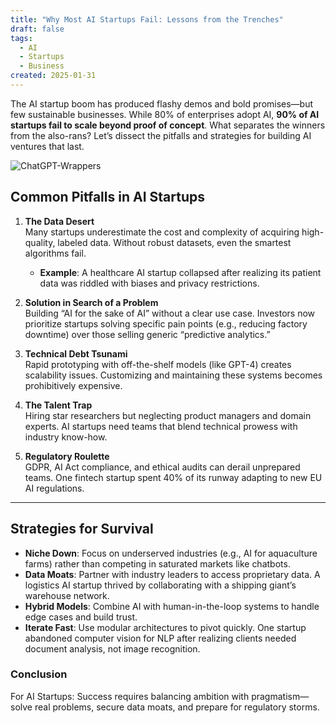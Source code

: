 ```yaml
---
title: "Why Most AI Startups Fail: Lessons from the Trenches"
draft: false
tags:
  - AI
  - Startups
  - Business
created: 2025-01-31
---
```

The AI startup boom has produced flashy demos and bold promises—but few sustainable businesses. While 80% of enterprises adopt AI, **90% of AI startups fail to scale beyond proof of concept**. What separates the winners from the also-rans? Let’s dissect the pitfalls and strategies for building AI ventures that last.

![ChatGPT-Wrappers](https://images.law.com/contrib/content/uploads/sites/397/2024/08/AI-Wrapper-767x633.jpg)
## Common Pitfalls in AI Startups

1. **The Data Desert**  
   Many startups underestimate the cost and complexity of acquiring high-quality, labeled data. Without robust datasets, even the smartest algorithms fail.  
   - **Example**: A healthcare AI startup collapsed after realizing its patient data was riddled with biases and privacy restrictions.

2. **Solution in Search of a Problem**  
   Building “AI for the sake of AI” without a clear use case. Investors now prioritize startups solving specific pain points (e.g., reducing factory downtime) over those selling generic “predictive analytics.”

3. **Technical Debt Tsunami**  
   Rapid prototyping with off-the-shelf models (like GPT-4) creates scalability issues. Customizing and maintaining these systems becomes prohibitively expensive.

4. **The Talent Trap**  
   Hiring star researchers but neglecting product managers and domain experts. AI startups need teams that blend technical prowess with industry know-how.

5. **Regulatory Roulette**  
   GDPR, AI Act compliance, and ethical audits can derail unprepared teams. One fintech startup spent 40% of its runway adapting to new EU AI regulations.

---

## Strategies for Survival

- **Niche Down**: Focus on underserved industries (e.g., AI for aquaculture farms) rather than competing in saturated markets like chatbots.  
- **Data Moats**: Partner with industry leaders to access proprietary data. A logistics AI startup thrived by collaborating with a shipping giant’s warehouse network.  
- **Hybrid Models**: Combine AI with human-in-the-loop systems to handle edge cases and build trust.  
- **Iterate Fast**: Use modular architectures to pivot quickly. One startup abandoned computer vision for NLP after realizing clients needed document analysis, not image recognition.

### Conclusion

For AI Startups: Success requires balancing ambition with pragmatism—solve real problems, secure data moats, and prepare for regulatory storms.